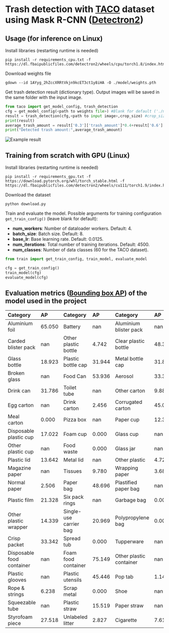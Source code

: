# Trash detection with [TACO](http://tacodataset.org/) dataset using Mask R-CNN ([Detectron2](https://github.com/facebookresearch/detectron2))

## Usage (for inference on Linux)
Install libraries (restarting runtime is needed)
  ```
  pip install -r requirements_cpu.txt -f https://dl.fbaipublicfiles.com/detectron2/wheels/cpu/torch1.8/index.html
  ```
  
Download weights file
  ```
  gdown --id 1AYyg_2hZccXRRtVkjn9kcET3ct1y8iHA -O ./model/weights.pth
  ```


Get trash detection result (dictionary type). Output images will be saved in the same folder with the input image.
  ```python
  from taco import get_model_config, trash_detection
  cfg = get_model_config(<path to weights file>) #Blank for default ('./model/weights.pth')
  result = trash_detection(cfg,<path to input image>,crop_size) #crop_size: 1024, 2048,... Default = 0 (no cropping).
  print(result)
  average_trash_amount = result['0.3']['trash_amount']*0.4+result['0.6']['trash_amount']*0.6  #confident score 0.3 is 40% weighted and  confident score 0.6 is 60% weighted
  print("Detected trash amount:",average_trash_amount)
  ```
![Example result](./img/test_image.jpg)

## Training from scratch with GPU (Linux)
Install libraries (restarting runtime is needed)
  ```
  pip install -r requirements_gpu.txt -f https://download.pytorch.org/whl/torch_stable.html -f https://dl.fbaipublicfiles.com/detectron2/wheels/cu111/torch1.9/index.html
  ```
  
Download the dataset
  ```
  python download.py
  ```


Train and evaluate the model. Possible arguments for training configuration ```get_train_config()``` (leave blank for default):
  * **num_workers**: Number of dataloader workers. Default: 4.
  * **batch_size**: Batch size. Default: 8.
  * **base_lr**: Base learning rate. Default: 0.0125.
  * **num_iterations**: Total number of training iterations. Default: 4500.
  * **num_classes**: Number of data classes (60 for the TACO dataset).
  
  ```python
  from train import get_train_config, train_model, evaluate_model

  cfg = get_train_config()
  train_model(cfg)
  evaluate_model(cfg)
  ```

## Evaluation metrics ([Bounding box AP](https://jonathan-hui.medium.com/map-mean-average-precision-for-object-detection-45c121a31173#:~:text=methods%20will%20diverge.-,COCO%20mAP,-Latest%20research%20papers)) of the model used in the project
| Category                  | AP     | Category               | AP     | Category                | AP     |
|:--------------------------|:-------|:-----------------------|:-------|:------------------------|:-------|
| Aluminium foil            | 65.050 | Battery                | nan    | Aluminium blister pack  | nan    |
| Carded blister pack       | nan    | Other plastic bottle   | 4.742  | Clear plastic bottle    | 48.379 |
| Glass bottle              | 18.923 | Plastic bottle cap     | 31.944 | Metal bottle cap        | 31.891 |
| Broken glass              | nan    | Food Can               | 53.936 | Aerosol                 | 33.333 |
| Drink can                 | 31.786 | Toilet tube            | nan    | Other carton            | 9.887  |
| Egg carton                | nan    | Drink carton           | 2.456  | Corrugated carton       | 45.071 |
| Meal carton               | 0.000  | Pizza box              | nan    | Paper cup               | 12.304 |
| Disposable plastic cup    | 17.022 | Foam cup               | 0.000  | Glass cup               | nan    |
| Other plastic cup         | nan    | Food waste             | 0.000  | Glass jar               | nan    |
| Plastic lid               | 13.642 | Metal lid              | nan    | Other plastic           | 4.729  |
| Magazine paper            | nan    | Tissues                | 9.780  | Wrapping paper          | 3.684  |
| Normal paper              | 2.506  | Paper bag              | 48.696 | Plastified paper bag    | nan    |
| Plastic film              | 21.328 | Six pack rings         | nan    | Garbage bag             | 0.000  |
| Other plastic wrapper     | 14.339 | Single-use carrier bag | 20.969 | Polypropylene bag       | 0.000  |
| Crisp packet              | 33.342 | Spread tub             | 0.000  | Tupperware              | nan    |
| Disposable food container | nan    | Foam food container    | 75.149 | Other plastic container | nan    |
| Plastic glooves           | nan    | Plastic utensils       | 45.446 | Pop tab                 | 1.145  |
| Rope & strings            | 6.238  | Scrap metal            | 0.000  | Shoe                    | nan    |
| Squeezable tube           | nan    | Plastic straw          | 15.519 | Paper straw             | nan    |
| Styrofoam piece           | 27.518 | Unlabeled litter       | 2.827  | Cigarette               | 7.610  |
